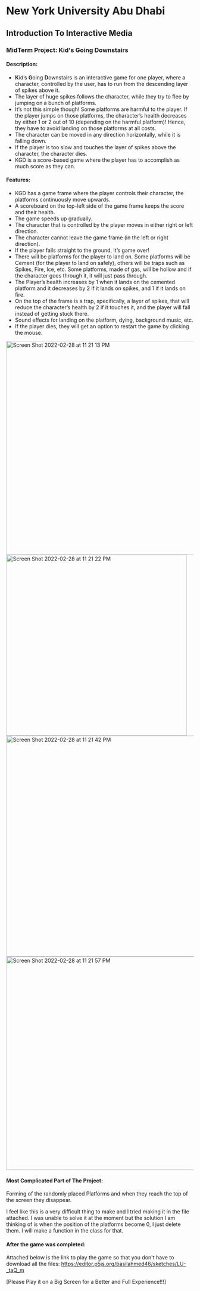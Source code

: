 # New York University Abu Dhabi
## Introduction To Interactive Media
### MidTerm Project: Kid's Going Downstairs

#### Description:
- **K**id’s **G**oing **D**ownstairs is an interactive game for one player, where a character, controlled by the user, has to run from the descending layer of spikes above it.
- The layer of huge spikes follows the character, while they try to flee by jumping on a bunch of platforms.
- It’s not this simple though! Some platforms are harmful to the player. If the player jumps on those platforms, the character’s health decreases by either 1 or 2 out of 10 (depending on the harmful platform)! Hence, they have to avoid landing on those platforms at all costs.
- The character can be moved in any direction horizontally, while it is falling down.
- If the player is too slow and touches the layer of spikes above the character, the character dies.
- KGD is a score-based game where the player has to accomplish as much score as they can.

#### Features:
- KGD has a game frame where the player controls their character, the platforms continuously move upwards.
- A scoreboard on the top-left side of the game frame keeps the score and their health.
- The game speeds up gradually.
- The character that is controlled by the player moves in either right or left direction.
- The character cannot leave the game frame (in the left or right direction).
- If the player falls straight to the ground, It’s game over!
- There will be platforms for the player to land on. Some platforms will be Cement (for the player to land on safely), others will be traps such as Spikes, Fire, Ice, etc. Some platforms, made of gas, will be hollow and if the character goes through it, it will just pass through.
- The Player’s health increases by 1 when it lands on the cemented platform and it decreases by 2 if it lands on spikes, and 1 if it lands on fire.
- On the top of the frame is a trap, specifically, a layer of spikes, that will reduce the character’s health by 2 if it touches it, and the player will fall instead of getting stuck there.
- Sound effects for landing on the platform, dying, background music, etc.
- If the player dies, they will get an option to restart the game by clicking the mouse.

<img width="573" alt="Screen Shot 2022-02-28 at 11 21 13 PM" src="https://user-images.githubusercontent.com/90772853/156045504-5d794bc1-6c27-40b1-8554-c31f13046773.png">
<img width="485" alt="Screen Shot 2022-02-28 at 11 21 22 PM" src="https://user-images.githubusercontent.com/90772853/156045521-b753ea8f-6b0c-469b-9840-1750e41356fc.png">
<img width="592" alt="Screen Shot 2022-02-28 at 11 21 42 PM" src="https://user-images.githubusercontent.com/90772853/156045526-baf5725c-7465-43ac-a86f-05f6c736e1da.png">
<img width="572" alt="Screen Shot 2022-02-28 at 11 21 57 PM" src="https://user-images.githubusercontent.com/90772853/156045534-f23a936e-3b76-432f-9a40-46b09aea38c5.png">

#### Most Complicated Part of The Project:
Forming of the randomly placed Platforms and when they reach the top of the screen they disappear.

I feel like this is a very difficult thing to make and I tried making it in the file attached.
I was unable to solve it at the moment but the solution I am thinking of is when the position of the platforms become 0, I just delete them. I will make a function in the class for that. 


#### After the game was completed:
Attached below is the link to play the game so that you don't have to download all the files:
https://editor.p5js.org/basilahmed46/sketches/LU-_taQ_m

[Please Play it on a Big Screen for a Better and Full Experience!!!]

